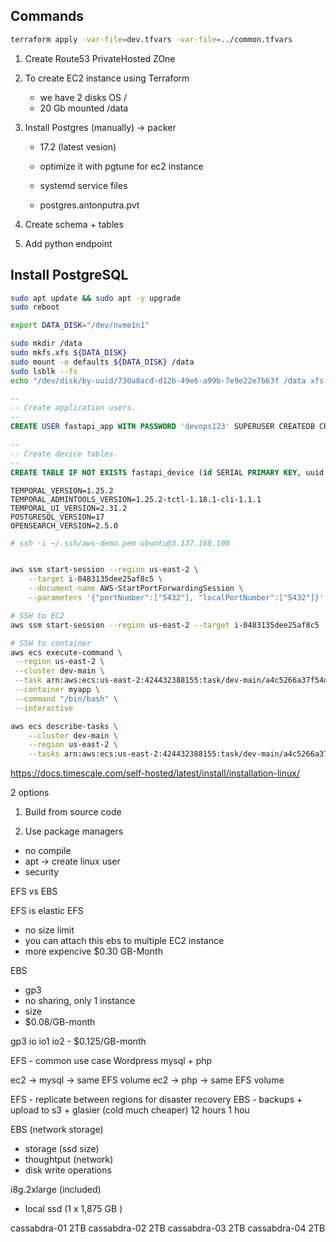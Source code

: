 ## Commands

```bash
terraform apply -var-file=dev.tfvars -var-file=../common.tfvars
```

1. Create Route53 PrivateHosted ZOne
2. To create EC2 instance using Terraform
   - we have 2 disks OS /
   - 20 Gb mounted /data
3. Install Postgres (manually) -> packer

   - 17.2 (latest vesion)
   - optimize it with pgtune for ec2 instance
   - systemd service files

   - postgres.antonputra.pvt

4. Create schema + tables
5. Add python endpoint

## Install PostgreSQL

```bash
sudo apt update && sudo apt -y upgrade
sudo reboot

export DATA_DISK="/dev/nvme1n1"

sudo mkdir /data
sudo mkfs.xfs ${DATA_DISK}
sudo mount -o defaults ${DATA_DISK} /data
sudo lsblk --fs
echo "/dev/disk/by-uuid/730a8acd-d12b-49e6-a99b-7e9e22e7b63f /data xfs defaults 0 1" | sudo tee -a /etc/fstab
```

```sql
--
-- Create application users.
--
CREATE USER fastapi_app WITH PASSWORD 'devops123' SUPERUSER CREATEDB CREATEROLE LOGIN;

--
-- Create device tables.
--
CREATE TABLE IF NOT EXISTS fastapi_device (id SERIAL PRIMARY KEY, uuid UUID DEFAULT NULL, mac VARCHAR(255) DEFAULT NULL, firmware VARCHAR(255) DEFAULT NULL, created_at TIMESTAMP WITH TIME ZONE DEFAULT CURRENT_TIMESTAMP, updated_at TIMESTAMP WITH TIME ZONE DEFAULT CURRENT_TIMESTAMP);

```

```
TEMPORAL_VERSION=1.25.2
TEMPORAL_ADMINTOOLS_VERSION=1.25.2-tctl-1.18.1-cli-1.1.1
TEMPORAL_UI_VERSION=2.31.2
POSTGRESQL_VERSION=17
OPENSEARCH_VERSION=2.5.0
```

```bash
# ssh -i ~/.ssh/aws-demo.pem ubuntu@3.137.168.100


aws ssm start-session --region us-east-2 \
    --target i-0483135dee25af8c5 \
    --document-name AWS-StartPortForwardingSession \
    --parameters '{"portNumber":["5432"], "localPortNumber":["5432"]}'

# SSH to EC2
aws ssm start-session --region us-east-2 --target i-0483135dee25af8c5

# SSH to container
aws ecs execute-command \
 --region us-east-2 \
 --cluster dev-main \
 --task arn:aws:ecs:us-east-2:424432388155:task/dev-main/a4c5266a37f54dbcb0efe8805c71e9fa \
 --container myapp \
 --command "/bin/bash" \
 --interactive

aws ecs describe-tasks \
    --cluster dev-main \
    --region us-east-2 \
    --tasks arn:aws:ecs:us-east-2:424432388155:task/dev-main/a4c5266a37f54dbcb0efe8805c71e9fa
```

https://docs.timescale.com/self-hosted/latest/install/installation-linux/

2 options

1. Build from source code

2. Use package managers

- no compile
- apt -> create linux user
- security

EFS vs EBS

EFS is elastic
EFS

- no size limit
- you can attach this ebs to multiple EC2 instance
- more expencive
  $0.30 GB-Month

EBS

- gp3
- no sharing, only 1 instance
- size
- $0.08/GB-month

gp3
io
io1
io2 - $0.125/GB-month

EFS - common use case
Wordpress
mysql + php

ec2 -> mysql -> same EFS volume
ec2 -> php -> same EFS volume

EFS - replicate between regions for disaster recovery
EBS - backups + upload to s3 + glasier (cold much cheaper)
12 hours
1 hou

EBS (network storage)

- storage (ssd size)
- thoughtput (network)
- disk write operations

i8g.2xlarge (included)

- local ssd (1 x 1,875 GB )

cassabdra-01 2TB
cassabdra-02 2TB
cassabdra-03 2TB
cassabdra-04 2TB

<!-- cassabdra-04 2TB -->
